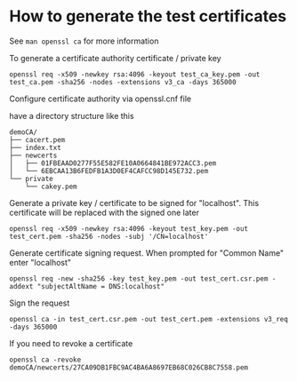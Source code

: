 # How to generate the test certificates

See `man openssl ca` for more information

To generate a certificate authority certificate / private key

    openssl req -x509 -newkey rsa:4096 -keyout test_ca_key.pem -out test_ca.pem -sha256 -nodes -extensions v3_ca -days 365000

Configure certificate authority via openssl.cnf file

have a directory structure like this

```
demoCA/
├── cacert.pem
├── index.txt
├── newcerts
│   ├── 01FBEAAD0277F55E582FE10A0664841BE972ACC3.pem
│   └── 6EBCAA13B6FEDFB1A3D0EF4CAFCC98D145E732.pem
└── private
    └── cakey.pem

```

Generate a private key / certificate to be signed for "localhost".
This certificate will be replaced with the signed one later

    openssl req -x509 -newkey rsa:4096 -keyout test_key.pem -out test_cert.pem -sha256 -nodes -subj '/CN=localhost'

Generate certificate signing request.
When prompted for "Common Name" enter "localhost"

    openssl req -new -sha256 -key test_key.pem -out test_cert.csr.pem -addext "subjectAltName = DNS:localhost"

Sign the request

    openssl ca -in test_cert.csr.pem -out test_cert.pem -extensions v3_req -days 365000

If you need to revoke a certificate

    openssl ca -revoke demoCA/newcerts/27CA09DB1FBC9AC4BA6A8697EB68C026CB8C7558.pem
